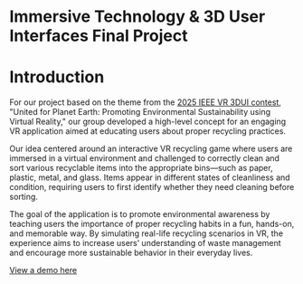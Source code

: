 # Immersive Technology & 3D User Interfaces Final Project

# Introduction
For our project based on the theme from the [2025 IEEE VR 3DUI contest](https://ieeevr.org/2025/contribute/3dui-contest/), "United for Planet Earth: Promoting Environmental Sustainability using Virtual Reality," our group developed a high-level concept for an engaging VR application aimed at educating users about proper recycling practices.

Our idea centered around an interactive VR recycling game where users are immersed in a virtual environment and challenged to correctly clean and sort various recyclable items into the appropriate bins—such as paper, plastic, metal, and glass. Items appear in different states of cleanliness and condition, requiring users to first identify whether they need cleaning before sorting.

The goal of the application is to promote environmental awareness by teaching users the importance of proper recycling habits in a fun, hands-on, and memorable way. By simulating real-life recycling scenarios in VR, the experience aims to increase users’ understanding of waste management and encourage more sustainable behavior in their everyday lives.

[View a demo here](https://drive.google.com/drive/folders/1dc-3qm_Hmhvv4Z7KJr_QPJ0a9-4ihKo6?usp=sharing)
